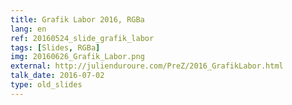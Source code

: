 ```yaml
---
title: Grafik Labor 2016, RGBa
lang: en
ref: 20160524_slide_grafik_labor
tags: [Slides, RGBa]
img: 20160626_Grafik_Labor.png
external: http://julienduroure.com/PreZ/2016_GrafikLabor.html
talk_date: 2016-07-02
type: old_slides
---
```

